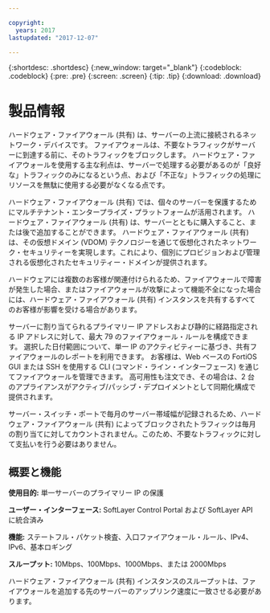 ```yaml
---

copyright:
  years: 2017
lastupdated: "2017-12-07"

---
```


{:shortdesc: .shortdesc}
{:new_window: target="_blank"}
{:codeblock: .codeblock}
{:pre: .pre}
{:screen: .screen}
{:tip: .tip}
{:download: .download}

# 製品情報

ハードウェア・ファイアウォール (共有) は、サーバーの上流に接続されるネットワーク・デバイスです。 ファイアウォールは、不要なトラフィックがサーバーに到達する前に、そのトラフィックをブロックします。 ハードウェア・ファイアウォールを使用する主な利点は、サーバーで処理する必要があるのが「良好な」トラフィックのみになるという点、および「不正な」トラフィックの処理にリソースを無駄に使用する必要がなくなる点です。 

ハードウェア・ファイアウォール (共有) では、個々のサーバーを保護するためにマルチテナント・エンタープライズ・プラットフォームが活用されます。  ハードウェア・ファイアウォール (共有) は、サーバーとともに購入すること、または後で追加することができます。  ハードウェア・ファイアウォール (共有) は、その仮想ドメイン (VDOM) テクノロジーを通じて仮想化されたネットワーク・セキュリティーを実現します。これにより、個別にプロビジョンおよび管理される仮想化されたセキュリティー・ドメインが提供されます。  

ハードウェアには複数のお客様が関連付けられるため、ファイアウォールで障害が発生した場合、またはファイアウォールが攻撃によって機能不全になった場合には、ハードウェア・ファイアウォール (共有) インスタンスを共有するすべてのお客様が影響を受ける場合があります。 

サーバーに割り当てられるプライマリー IP アドレスおよび静的に経路指定される IP アドレスに対して、最大 79 のファイアウォール・ルールを構成できます。 選択した日付範囲について、単一 IP のアクティビティーに基づき、共有ファイアウォールのレポートを利用できます。
お客様は、Web ベースの FortiOS GUI または SSH を使用する CLI (コマンド・ライン・インターフェース) を通じてファイアウォールを管理できます。 高可用性も注文でき、その場合は、2 台のアプライアンスがアクティブ/パッシブ・デプロイメントとして同期化構成で提供されます。

サーバー・スイッチ・ポートで毎月のサーバー帯域幅が記録されるため、ハードウェア・ファイアウォール (共有) によってブロックされたトラフィックは毎月の割り当てに対してカウントされません。このため、不要なトラフィックに対して支払いを行う必要はありません。

## 概要と機能

**使用目的:** 単一サーバーのプライマリー IP の保護

**ユーザー・インターフェース:** SoftLayer Control Portal および SoftLayer API に統合済み

**機能:** ステートフル・パケット検査、入口ファイアウォール・ルール、IPv4、IPv6、基本ロギング

**スループット:** 10Mbps、100Mbps、1000Mbps、または 2000Mbps 

ハードウェア・ファイアウォール (共有) インスタンスのスループットは、ファイアウォールを追加する先のサーバーのアップリンク速度に一致させる必要があります。
